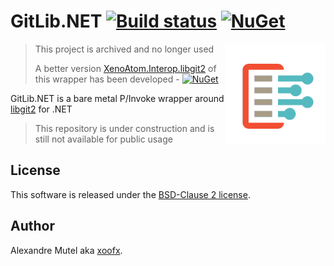 # GitLib.NET [![Build status](https://ci.appveyor.com/api/projects/status/lji75njcmbe4erh5?svg=true)](https://ci.appveyor.com/project/xoofx/gitlib-net) [![NuGet](https://img.shields.io/nuget/v/GitLib.NET.svg)](https://www.nuget.org/packages/GitLib.NET/)

<img align="right" width="160px" height="160px" src="img/gitlib_dotnet.png">

> This project is archived and no longer used
>
> A better version [XenoAtom.Interop.libgit2](https://github.com/XenoAtom/XenoAtom.Interop/tree/main/src/libgit2) of this wrapper has been developed - [![NuGet](https://img.shields.io/nuget/v/XenoAtom.Interop.libgit2.svg)](https://www.nuget.org/packages/XenoAtom.Interop.libgit2/)


GitLib.NET is a bare metal P/Invoke wrapper around [libgit2](https://libgit2.org/) for .NET

> This repository is under construction and is still not available for public usage

## License

This software is released under the [BSD-Clause 2 license](https://opensource.org/licenses/BSD-2-Clause). 

## Author

Alexandre Mutel aka [xoofx](https://xoofx.github.io).
